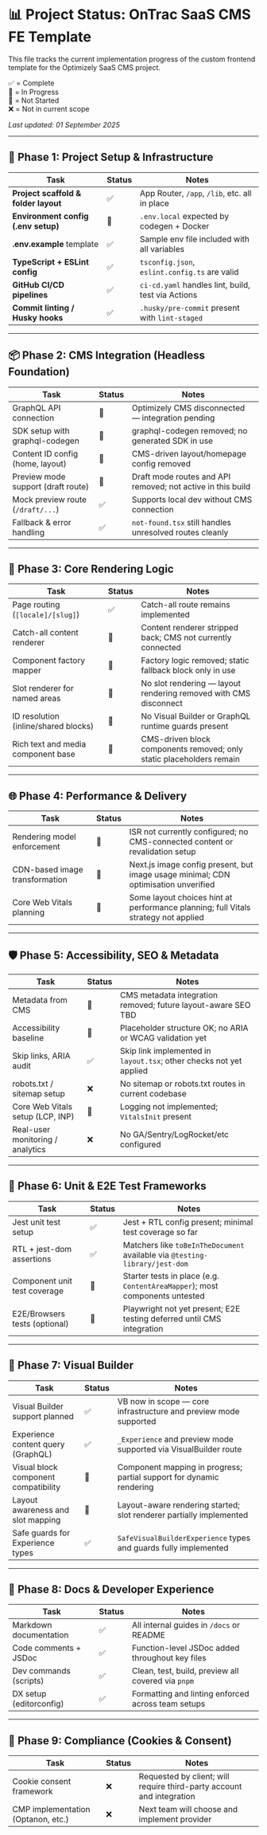 # 📊 Project Status: OnTrac SaaS CMS FE Template

This file tracks the current implementation progress of the custom frontend template for the Optimizely SaaS CMS project.

✅ = Complete  
🔄 = In Progress  
🔲 = Not Started  
❌ = Not in current scope

_Last updated: 01 September 2025_

---

## 🧱 Phase 1: Project Setup & Infrastructure

| Task                                 | Status | Notes                                              |
| ------------------------------------ | ------ | -------------------------------------------------- |
| **Project scaffold & folder layout** | ✅     | App Router, `/app`, `/lib`, etc. all in place      |
| **Environment config (.env setup)**  | 🔄     | `.env.local` expected by codegen + Docker          |
| **.env.example** template            | ✅     | Sample env file included with all variables        |
| **TypeScript + ESLint config**       | ✅     | `tsconfig.json`, `eslint.config.ts` are valid      |
| **GitHub CI/CD pipelines**           | ✅     | `ci-cd.yaml` handles lint, build, test via Actions |
| **Commit linting / Husky hooks**     | ✅     | `.husky/pre-commit` present with `lint-staged`     |

---

## 📦 Phase 2: CMS Integration (Headless Foundation)

| Task                               | Status | Notes                                                       |
| ---------------------------------- | ------ | ----------------------------------------------------------- |
| GraphQL API connection             | 🔲     | Optimizely CMS disconnected — integration pending           |
| SDK setup with graphql-codegen     | 🔲     | graphql-codegen removed; no generated SDK in use            |
| Content ID config (home, layout)   | 🔲     | CMS-driven layout/homepage config removed                   |
| Preview mode support (draft route) | 🔲     | Draft mode routes and API removed; not active in this build |
| Mock preview route (`/draft/...`)  | ✅     | Supports local dev without CMS connection                   |
| Fallback & error handling          | ✅     | `not-found.tsx` still handles unresolved routes cleanly     |

---

## 🧱 Phase 3: Core Rendering Logic

| Task                                 | Status | Notes                                                                |
| ------------------------------------ | ------ | -------------------------------------------------------------------- |
| Page routing (`[locale]/[slug]`)     | ✅     | Catch-all route remains implemented                                  |
| Catch-all content renderer           | 🔲     | Content renderer stripped back; CMS not currently connected          |
| Component factory mapper             | 🔲     | Factory logic removed; static fallback block only in use             |
| Slot renderer for named areas        | 🔲     | No slot rendering — layout rendering removed with CMS disconnect     |
| ID resolution (inline/shared blocks) | 🔲     | No Visual Builder or GraphQL runtime guards present                  |
| Rich text and media component base   | 🔲     | CMS-driven block components removed; only static placeholders remain |

---

## 🌐 Phase 4: Performance & Delivery

| Task                           | Status | Notes                                                                              |
| ------------------------------ | ------ | ---------------------------------------------------------------------------------- |
| Rendering model enforcement    | 🔲     | ISR not currently configured; no CMS-connected content or revalidation setup       |
| CDN-based image transformation | 🔄     | Next.js image config present, but image usage minimal; CDN optimisation unverified |
| Core Web Vitals planning       | 🔄     | Some layout choices hint at performance planning; full Vitals strategy not applied |

---

## 🛡️ Phase 5: Accessibility, SEO & Metadata

| Task                             | Status | Notes                                                               |
| -------------------------------- | ------ | ------------------------------------------------------------------- |
| Metadata from CMS                | 🔲     | CMS metadata integration removed; future layout-aware SEO TBD       |
| Accessibility baseline           | 🔄     | Placeholder structure OK; no ARIA or WCAG validation yet            |
| Skip links, ARIA audit           | ✅     | Skip link implemented in `layout.tsx`; other checks not yet applied |
| robots.txt / sitemap setup       | ❌     | No sitemap or robots.txt routes in current codebase                 |
| Core Web Vitals setup (LCP, INP) | 🔲     | Logging not implemented; `VitalsInit` present                       |
| Real-user monitoring / analytics | ❌     | No GA/Sentry/LogRocket/etc configured                               |

---

## 🧪 Phase 6: Unit & E2E Test Frameworks

| Task                          | Status | Notes                                                                       |
| ----------------------------- | ------ | --------------------------------------------------------------------------- |
| Jest unit test setup          | ✅     | Jest + RTL config present; minimal test coverage so far                     |
| RTL + jest-dom assertions     | ✅     | Matchers like `toBeInTheDocument` available via `@testing-library/jest-dom` |
| Component unit test coverage  | 🔄     | Starter tests in place (e.g. `ContentAreaMapper`); most components untested |
| E2E/Browsers tests (optional) | 🔲     | Playwright not yet present; E2E testing deferred until CMS integration      |

---

## 🧱 Phase 7: Visual Builder

| Task                                 | Status | Notes                                                                |
| ------------------------------------ | ------ | -------------------------------------------------------------------- |
| Visual Builder support planned       | ✅     | VB now in scope — core infrastructure and preview mode supported     |
| Experience content query (GraphQL)   | ✅     | `_Experience` and preview mode supported via VisualBuilder route     |
| Visual block component compatibility | 🔄     | Component mapping in progress; partial support for dynamic rendering |
| Layout awareness and slot mapping    | 🔄     | Layout-aware rendering started; slot renderer partially implemented  |
| Safe guards for Experience types     | ✅     | `SafeVisualBuilderExperience` types and guards fully implemented     |

---

## 📁 Phase 8: Docs & Developer Experience

| Task                    | Status | Notes                                              |
| ----------------------- | ------ | -------------------------------------------------- |
| Markdown documentation  | ✅     | All internal guides in `/docs` or README           |
| Code comments + JSDoc   | ✅     | Function-level JSDoc added throughout key files    |
| Dev commands (scripts)  | ✅     | Clean, test, build, preview all covered via `pnpm` |
| DX setup (editorconfig) | ✅     | Formatting and linting enforced across team setups |

---

## 🍪 Phase 9: Compliance (Cookies & Consent)

| Task                               | Status | Notes                                                                 |
| ---------------------------------- | ------ | --------------------------------------------------------------------- |
| Cookie consent framework           | ❌     | Requested by client; will require third-party account and integration |
| CMP implementation (Optanon, etc.) | ❌     | Next team will choose and implement provider                          |

